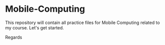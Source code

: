 # Mobile-Computing

This repository will contain all practice files for Mobile Computing related to my course.
Let's get started.

Regards
